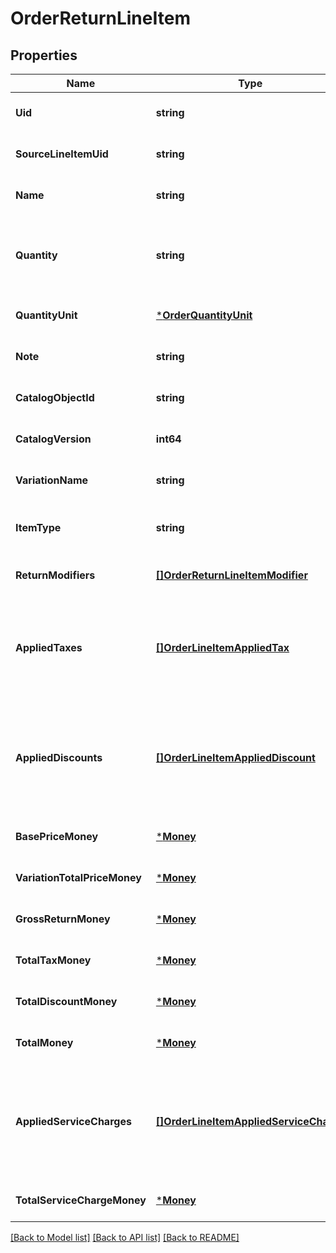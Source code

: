 # OrderReturnLineItem

## Properties
Name | Type | Description | Notes
------------ | ------------- | ------------- | -------------
**Uid** | **string** | A unique ID for this return line-item entry. | [optional] [default to null]
**SourceLineItemUid** | **string** | The &#x60;uid&#x60; of the line item in the original sale order. | [optional] [default to null]
**Name** | **string** | The name of the line item. | [optional] [default to null]
**Quantity** | **string** | The quantity returned, formatted as a decimal number. For example, &#x60;\&quot;3\&quot;&#x60;.  Line items with a &#x60;quantity_unit&#x60; can have non-integer quantities. For example, &#x60;\&quot;1.70000\&quot;&#x60;. | [default to null]
**QuantityUnit** | [***OrderQuantityUnit**](OrderQuantityUnit.md) |  | [optional] [default to null]
**Note** | **string** | The note of the return line item. | [optional] [default to null]
**CatalogObjectId** | **string** | The [CatalogItemVariation](https://developer.squareup.com/reference/square_2024-01-18/objects/CatalogItemVariation) ID applied to this return line item. | [optional] [default to null]
**CatalogVersion** | **int64** | The version of the catalog object that this line item references. | [optional] [default to null]
**VariationName** | **string** | The name of the variation applied to this return line item. | [optional] [default to null]
**ItemType** | **string** | The type of line item: an itemized return, a non-itemized return (custom amount), or the return of an unactivated gift card sale. | [optional] [default to null]
**ReturnModifiers** | [**[]OrderReturnLineItemModifier**](OrderReturnLineItemModifier.md) | The [CatalogModifier](https://developer.squareup.com/reference/square_2024-01-18/objects/CatalogModifier)s applied to this line item. | [optional] [default to null]
**AppliedTaxes** | [**[]OrderLineItemAppliedTax**](OrderLineItemAppliedTax.md) | The list of references to &#x60;OrderReturnTax&#x60; entities applied to the return line item. Each &#x60;OrderLineItemAppliedTax&#x60; has a &#x60;tax_uid&#x60; that references the &#x60;uid&#x60; of a top-level &#x60;OrderReturnTax&#x60; applied to the return line item. On reads, the applied amount is populated. | [optional] [default to null]
**AppliedDiscounts** | [**[]OrderLineItemAppliedDiscount**](OrderLineItemAppliedDiscount.md) | The list of references to &#x60;OrderReturnDiscount&#x60; entities applied to the return line item. Each &#x60;OrderLineItemAppliedDiscount&#x60; has a &#x60;discount_uid&#x60; that references the &#x60;uid&#x60; of a top-level &#x60;OrderReturnDiscount&#x60; applied to the return line item. On reads, the applied amount is populated. | [optional] [default to null]
**BasePriceMoney** | [***Money**](Money.md) |  | [optional] [default to null]
**VariationTotalPriceMoney** | [***Money**](Money.md) |  | [optional] [default to null]
**GrossReturnMoney** | [***Money**](Money.md) |  | [optional] [default to null]
**TotalTaxMoney** | [***Money**](Money.md) |  | [optional] [default to null]
**TotalDiscountMoney** | [***Money**](Money.md) |  | [optional] [default to null]
**TotalMoney** | [***Money**](Money.md) |  | [optional] [default to null]
**AppliedServiceCharges** | [**[]OrderLineItemAppliedServiceCharge**](OrderLineItemAppliedServiceCharge.md) | The list of references to &#x60;OrderReturnServiceCharge&#x60; entities applied to the return line item. Each &#x60;OrderLineItemAppliedServiceCharge&#x60; has a &#x60;service_charge_uid&#x60; that references the &#x60;uid&#x60; of a top-level &#x60;OrderReturnServiceCharge&#x60; applied to the return line item. On reads, the applied amount is populated. | [optional] [default to null]
**TotalServiceChargeMoney** | [***Money**](Money.md) |  | [optional] [default to null]

[[Back to Model list]](../README.md#documentation-for-models) [[Back to API list]](../README.md#documentation-for-api-endpoints) [[Back to README]](../README.md)

